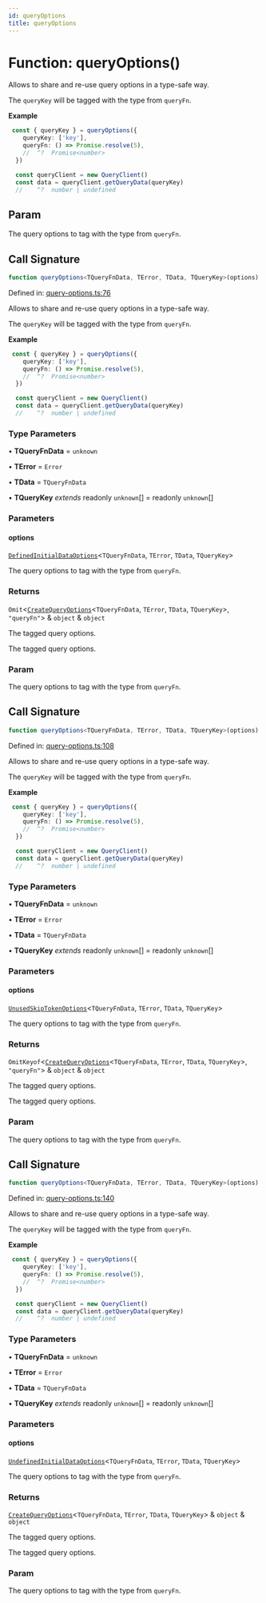 ```yaml
---
id: queryOptions
title: queryOptions
---
```


<!-- DO NOT EDIT: this page is autogenerated from the type comments -->

# Function: queryOptions()

Allows to share and re-use query options in a type-safe way.

The `queryKey` will be tagged with the type from `queryFn`.

**Example**

```ts
 const { queryKey } = queryOptions({
    queryKey: ['key'],
    queryFn: () => Promise.resolve(5),
    //  ^?  Promise<number>
  })

  const queryClient = new QueryClient()
  const data = queryClient.getQueryData(queryKey)
  //    ^?  number | undefined
```

## Param

The query options to tag with the type from `queryFn`.

## Call Signature

```ts
function queryOptions<TQueryFnData, TError, TData, TQueryKey>(options): Omit<CreateQueryOptions<TQueryFnData, TError, TData, TQueryKey>, "queryFn"> & object & object
```

Defined in: [query-options.ts:76](https://github.com/TanStack/query/blob/main/packages/angular-query-experimental/src/query-options.ts#L76)

Allows to share and re-use query options in a type-safe way.

The `queryKey` will be tagged with the type from `queryFn`.

**Example**

```ts
 const { queryKey } = queryOptions({
    queryKey: ['key'],
    queryFn: () => Promise.resolve(5),
    //  ^?  Promise<number>
  })

  const queryClient = new QueryClient()
  const data = queryClient.getQueryData(queryKey)
  //    ^?  number | undefined
```

### Type Parameters

• **TQueryFnData** = `unknown`

• **TError** = `Error`

• **TData** = `TQueryFnData`

• **TQueryKey** *extends* readonly `unknown`[] = readonly `unknown`[]

### Parameters

#### options

[`DefinedInitialDataOptions`](../../type-aliases/definedinitialdataoptions.md)\<`TQueryFnData`, `TError`, `TData`, `TQueryKey`\>

The query options to tag with the type from `queryFn`.

### Returns

`Omit`\<[`CreateQueryOptions`](../../interfaces/createqueryoptions.md)\<`TQueryFnData`, `TError`, `TData`, `TQueryKey`\>, `"queryFn"`\> & `object` & `object`

The tagged query options.

The tagged query options.

### Param

The query options to tag with the type from `queryFn`.

## Call Signature

```ts
function queryOptions<TQueryFnData, TError, TData, TQueryKey>(options): OmitKeyof<CreateQueryOptions<TQueryFnData, TError, TData, TQueryKey>, "queryFn"> & object & object
```

Defined in: [query-options.ts:108](https://github.com/TanStack/query/blob/main/packages/angular-query-experimental/src/query-options.ts#L108)

Allows to share and re-use query options in a type-safe way.

The `queryKey` will be tagged with the type from `queryFn`.

**Example**

```ts
 const { queryKey } = queryOptions({
    queryKey: ['key'],
    queryFn: () => Promise.resolve(5),
    //  ^?  Promise<number>
  })

  const queryClient = new QueryClient()
  const data = queryClient.getQueryData(queryKey)
  //    ^?  number | undefined
```

### Type Parameters

• **TQueryFnData** = `unknown`

• **TError** = `Error`

• **TData** = `TQueryFnData`

• **TQueryKey** *extends* readonly `unknown`[] = readonly `unknown`[]

### Parameters

#### options

[`UnusedSkipTokenOptions`](../../type-aliases/unusedskiptokenoptions.md)\<`TQueryFnData`, `TError`, `TData`, `TQueryKey`\>

The query options to tag with the type from `queryFn`.

### Returns

`OmitKeyof`\<[`CreateQueryOptions`](../../interfaces/createqueryoptions.md)\<`TQueryFnData`, `TError`, `TData`, `TQueryKey`\>, `"queryFn"`\> & `object` & `object`

The tagged query options.

The tagged query options.

### Param

The query options to tag with the type from `queryFn`.

## Call Signature

```ts
function queryOptions<TQueryFnData, TError, TData, TQueryKey>(options): CreateQueryOptions<TQueryFnData, TError, TData, TQueryKey> & object & object
```

Defined in: [query-options.ts:140](https://github.com/TanStack/query/blob/main/packages/angular-query-experimental/src/query-options.ts#L140)

Allows to share and re-use query options in a type-safe way.

The `queryKey` will be tagged with the type from `queryFn`.

**Example**

```ts
 const { queryKey } = queryOptions({
    queryKey: ['key'],
    queryFn: () => Promise.resolve(5),
    //  ^?  Promise<number>
  })

  const queryClient = new QueryClient()
  const data = queryClient.getQueryData(queryKey)
  //    ^?  number | undefined
```

### Type Parameters

• **TQueryFnData** = `unknown`

• **TError** = `Error`

• **TData** = `TQueryFnData`

• **TQueryKey** *extends* readonly `unknown`[] = readonly `unknown`[]

### Parameters

#### options

[`UndefinedInitialDataOptions`](../../type-aliases/undefinedinitialdataoptions.md)\<`TQueryFnData`, `TError`, `TData`, `TQueryKey`\>

The query options to tag with the type from `queryFn`.

### Returns

[`CreateQueryOptions`](../../interfaces/createqueryoptions.md)\<`TQueryFnData`, `TError`, `TData`, `TQueryKey`\> & `object` & `object`

The tagged query options.

The tagged query options.

### Param

The query options to tag with the type from `queryFn`.
